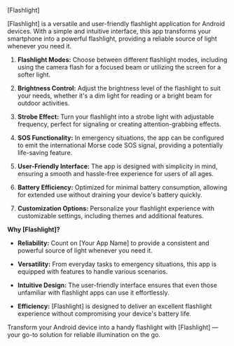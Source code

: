 [Flashlight]

[Flashlight] is a versatile and user-friendly flashlight application for Android devices. With a simple and intuitive interface, this app transforms your smartphone into a powerful flashlight, providing a reliable source of light whenever you need it.

1. **Flashlight Modes:** Choose between different flashlight modes, including using the camera flash for a focused beam or utilizing the screen for a softer light.
  
2. **Brightness Control:** Adjust the brightness level of the flashlight to suit your needs, whether it's a dim light for reading or a bright beam for outdoor activities.

3. **Strobe Effect:** Turn your flashlight into a strobe light with adjustable frequency, perfect for signaling or creating attention-grabbing effects.

4. **SOS Functionality:** In emergency situations, the app can be configured to emit the international Morse code SOS signal, providing a potentially life-saving feature.

5. **User-Friendly Interface:** The app is designed with simplicity in mind, ensuring a smooth and hassle-free experience for users of all ages.

6. **Battery Efficiency:** Optimized for minimal battery consumption, allowing for extended use without draining your device's battery quickly.

7. **Customization Options:** Personalize your flashlight experience with customizable settings, including themes and additional features.

**Why [Flashlight]?**
- **Reliability:** Count on [Your App Name] to provide a consistent and powerful source of light whenever you need it.
  
- **Versatility:** From everyday tasks to emergency situations, this app is equipped with features to handle various scenarios.

- **Intuitive Design:** The user-friendly interface ensures that even those unfamiliar with flashlight apps can use it effortlessly.

- **Efficiency:** [Flashlight] is designed to deliver an excellent flashlight experience without compromising your device's battery life.

Transform your Android device into a handy flashlight with [Flashlight] — your go-to solution for reliable illumination on the go.
